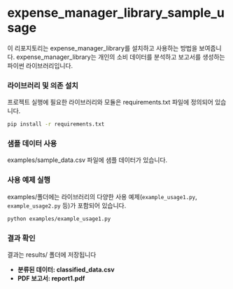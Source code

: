 # expense_manager_library_sample_usage

이 리포지토리는 expense_manager_library를 설치하고 사용하는 방법을 보여줍니다. expense_manager_library는 개인의 소비 데이터를 분석하고 보고서를 생성하는 파이썬 라이브러리입니다. 

### 라이브러리 및 의존 설치
프로젝트 실행에 필요한 라이브러리와 모듈은 requirements.txt 파일에 정의되어 있습니다.
```bash
pip install -r requirements.txt
```

### 샘플 데이터 사용
examples/sample_data.csv 파일에 샘플 데이터가 있습니다. 

### 사용 예제 실행
examples/폴더에는 라이브러리의 다양한 사용 예제(`example_usage1.py`, `example_usage2.py` 등)가 포함되어 있습니다.
```bash
python examples/example_usage1.py
```
### 결과 확인
결과는 results/ 폴더에 저장됩니다
- **분류된 데이터: classified_data.csv**
- **PDF 보고서: report1.pdf**


